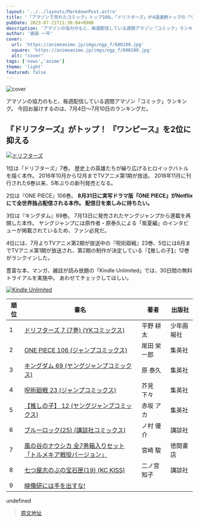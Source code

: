 ```yaml
---
layout: '../../layouts/MarkdownPost.astro'
title: '「アマゾンで売れたコミック」トップ100…「ドリフターズ」が4週連続トップの「ワンピース」を抑える！【7月2週】'
pubDate: 2023-07-21T11:30:04+0900
description: 'アマゾンの協力のもと、毎週配信している週間アマゾン「コミック」ランキング。今回お届けするのは、7月4日～7月10日のランキングだ。'
author: '奥田 一平'
cover:
  url: 'https://animeanime.jp/imgs/ogp_f/600180.jpg'
  square: 'https://animeanime.jp/imgs/ogp_f/600180.jpg'
  alt: "cover"
tags: ['news','anime']
theme: 'light'
featured: false
---
```


![cover](https://animeanime.jp/imgs/ogp_f/600180.jpg)

アマゾンの協力のもと、毎週配信している週間アマゾン「コミック」ランキング。 今回お届けするのは、7月4日～7月10日のランキングだ。

## 『ドリフターズ』がトップ！ 『ワンピース』を2位に抑える

[![ドリフターズ](https://www.amazon.co.jp/dp/4088927478?&linkCode=li3&tag=animeanimea-22&linkId=8adfadcdfbe52aa489dd91cd870021d4&language=ja_JP&ref_=as_li_ss_il)](https://www.amazon.co.jp/dp/4088927478?&linkCode=li3&tag=animeanimea-22&linkId=8adfadcdfbe52aa489dd91cd870021d4&language=ja_JP&ref_=as_li_ss_il)

1位は『ドリフターズ』7巻。 
歴史上の英雄たちが繰り広げるヒロイックバトルを描く本作。 2016年10月から12月までTVアニメ第1期が放送。 2018年11月に刊行された6巻以来、5年ぶりの新刊発売となる。

2位は『ONE PIECE』106巻。
**8月31日に実写ドラマ版『ONE PIECE』がNetflixにて全世界独占配信される本作。 配信日を楽しみに待ちたい。**

3位は『キングダム』69巻。 7月13日に発売されたヤングジャンプから連載を再開した本作。 ヤングジャンプには原作者・原泰久による「紫夏編」のインタビューが掲載されているため、ファン必見だ。

4位には、7月よりTVアニメ第2期が放送中の『呪術廻戦』23巻、5位には6月までTVアニメ第1期が放送され、第2期の制作が決定している『【推しの子】』12巻がランクインした。

豊富な本、マンガ、雑誌が読み放題の「Kindle Unlimited」では、30日間の無料トライアルを実施中。 あわせてチェックしてほしい。

[![Kindle Unlimited](https://rcm-fe.amazon-adsystem.com/e/cm?o=9&amp;p=293&amp;l=ur1&amp;category=kindleunlimited&amp;banner=05G450N240N3CHYBN2R2&amp;f=ifr&amp;linkID=5662f64a536a0b0f40c30e24c754476a&amp;t=animeanimea-22&amp;tracking_id=animeanimea-22)](https://rcm-fe.amazon-adsystem.com/e/cm?o=9&amp;p=293&amp;l=ur1&amp;category=kindleunlimited&amp;banner=05G450N240N3CHYBN2R2&amp;f=ifr&amp;linkID=5662f64a536a0b0f40c30e24c754476a&amp;t=animeanimea-22&amp;tracking_id=animeanimea-22)

| 順位 | 書名 | 著者 | 出版社 |
| --- | --- | --- | --- |
| 1 | [ドリフターズ 7 (7巻) (YKコミックス)](http://www.amazon.co.jp/dp/4785974974?tag=animeanimea-22) | 平野 耕太 | 少年画報社 |
| 2 | [ONE PIECE 106 (ジャンプコミックス)](http://www.amazon.co.jp/dp/4088836448?tag=animeanimea-22) | 尾田 栄一郎 | 集英社 |
| 3 | [キングダム 69 (ヤングジャンプコミックス)](http://www.amazon.co.jp/dp/4088927478?tag=animeanimea-22) | 原 泰久 | 集英社 |
| 4 | [呪術廻戦 23 (ジャンプコミックス)](http://www.amazon.co.jp/dp/4088836286?tag=animeanimea-22) | 芥見 下々 | 集英社 |
| 5 | [【推しの子】 12 (ヤングジャンプコミックス)](http://www.amazon.co.jp/dp/408892780X?tag=animeanimea-22) | 赤坂 アカ | 集英社 |
| 6 | [ブルーロック(25) (講談社コミックス)](http://www.amazon.co.jp/dp/4065321832?tag=animeanimea-22) | ノ村 優介 | 講談社 |
| 7 | [風の谷のナウシカ 全7巻箱入りセット「トルメキア戦役バージョン」](http://www.amazon.co.jp/dp/419210010X?tag=animeanimea-22) | 宮崎 駿 | 徳間書店 |
| 8 | [七つ屋志のぶの宝石匣(19) (KC KISS)](http://www.amazon.co.jp/dp/4065321557?tag=animeanimea-22) | 二ノ宮 知子 | 講談社 |
| 9 | [映像研には手を出すな!](http://www.amazon.co.jp/dp/4098617390?tag=animeanimea-22) |
undefined

>[原文地址](https://animeanime.jp/article/2023/07/21/78731.html)  